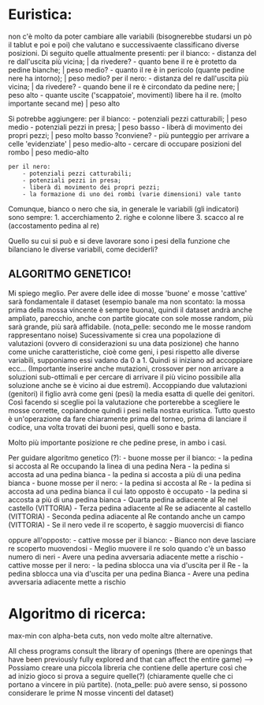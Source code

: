 # Euristica:

non c'è molto da poter cambiare alle variabili (bisognerebbe studarsi un pò il tablut e poi e poi) che valutano e successivaente classificano diverse posizioni.
Di seguito quelle attualmente presenti:
    per il bianco:
        - distanza del re dall'uscita più vicina; | da rivedere?
        - quanto bene il re è protetto da pedine bianche; | peso medio?
        - quanto il re è in pericolo (quante pedine nere ha intorno); | peso medio?
    per il nero:
        - distanza del re dall'uscita più vicina; | da rivedere?
        - quando bene il re è circondato da pedine nere; | peso alto
        - quante uscite ('scappatoie', movimenti) libere ha il re. (molto importante secand me) | peso alto

Si potrebbe aggiungere:
    per il bianco:
        - potenziali pezzi catturabili; | peso medio
        - potenziali pezzi in presa; | peso basso
        - liberà di movimento dei propri pezzi; | peso molto basso ?conviene?
        - più punteggio per arrivare a celle 'evidenziate' | peso medio-alto
        - cercare di occupare posizioni del rombo | peso medio-alto
        

    per il nero:
        - potenziali pezzi catturabili;
        - potenziali pezzi in presa;
        - liberà di movimento dei propri pezzi;
        - la formazione di uno dei rombi (varie dimensioni) vale tanto



Comunque, bianco o nero che sia, in generale le variabili (gli indicatori) sono sempre:
    1. accerchiamento
    2. righe e colonne libere
    3. scacco al re (accostamento pedina al re)

Quello su cui si può e si deve lavorare sono i pesi della funzione che bilanciano le diverse variabili, come deciderli?

## ALGORITMO GENETICO!

Mi spiego meglio. Per avere delle idee di mosse 'buone' e mosse 'cattive' sarà fondamentale il dataset (esempio banale ma non scontato: la mossa prima della mossa vincente è sempre buona), quindi il dataset andrà anche ampliato, parecchio, anche con partite giocate con sole mosse random, più sarà grande, più sarà affidabile. (nota_pelle: secondo me le mosse random rappresentano noise)
Sucessivamente si crea una popolazione di valutazioni (ovvero di considerazioni su una data posizione) che hanno come uniche caratteristiche, cioè come geni, i pesi rispetto alle diverse variabili, supponiamo essi vadano da 0 a 1.
Quindi si iniziano ad accoppiare ecc... (Importante inserire anche mutazioni, crossover per non arrivare a soluzioni sub-ottimali e per cercare di arrivare il più vicino possibile alla soluzione anche se è vicino ai due estremi). Accoppiando due valutazioni (genitori) il figlio avrà come geni (pesi) la media esatta di quelle dei genitori.
Così facendo si sceglie poi la valutazione che porterebbe a scegliere le mosse corrette, copiandone quindi i pesi nella nostra euristica.
Tutto questo è un'operazione da fare chiaramente prima del torneo, prima di lanciare il codice, una volta trovati dei buoni pesi, quelli sono e basta.

Molto più importante posizione re che pedine prese, in ambo i casi.

Per guidare algoritmo genetico (?):
    - buone mosse per il bianco:
        - la pedina si accosta al Re occupando la linea di una pedina Nera
        - la pedina si accosta ad una pedina bianca
        - la pedina si accosta a più di una pedina bianca
    - buone mosse per il nero:
        - la pedina si accosta al Re
        - la pedina si accosta ad una pedina bianca il cui lato opposto è occupato
        - la pedina si accosta a più di una pedina bianca
        - Quarta pedina adiacente al Re nel castello (VITTORIA)
        - Terza pedina adiacente al Re se adiacente al castello (VITTORIA)
        - Seconda pedina adiacente al Re contando anche un campo (VITTORIA)
        - Se il nero vede il re scoperto, è saggio muovercisi di fianco

oppure all'opposto:
    - cattive mosse per il bianco:
        - Bianco non deve lasciare re scoperto muovendosi
        - Meglio muovere il re solo quando c'è un basso numero di neri
        - Avere una pedina avversaria adiacente mette a rischio
    - cattive mosse per il nero:
        - la pedina sblocca una via d'uscita per il Re
        - la pedina sblocca una via d'uscita per una pedina Bianca
        - Avere una pedina avversaria adiacente mette a rischio

# Algoritmo di ricerca:

max-min con alpha-beta cuts, non vedo molte altre alternative.

All chess programs consult the library of openings (there are openings that have been previously fully explored and that can affect the entire game) --> Possiamo creare una piccola libreria che contiene delle aperture così che ad inizio gioco si prova a seguire quelle(?) (chiaramente quelle che ci portano a vincere in più partite). (nota_pelle: può avere senso, si possono considerare le prime N mosse vincenti del dataset)



